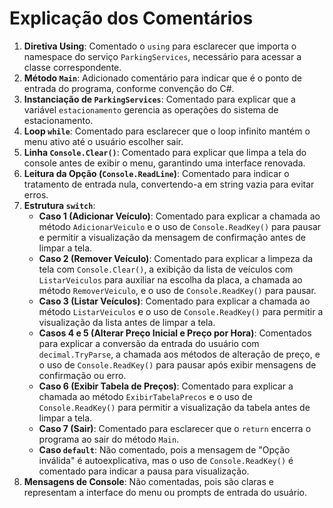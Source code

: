 # Explicação dos Comentários

1. **Diretiva Using**: Comentado o `using` para esclarecer que importa o namespace do serviço `ParkingServices`, necessário para acessar a classe correspondente.
2. **Método `Main`**: Adicionado comentário para indicar que é o ponto de entrada do programa, conforme convenção do C#.
3. **Instanciação de `ParkingServices`**: Comentado para explicar que a variável `estacionamento` gerencia as operações do sistema de estacionamento.
4. **Loop `while`**: Comentado para esclarecer que o loop infinito mantém o menu ativo até o usuário escolher sair.
5. **Linha `Console.Clear()`**: Comentado para explicar que limpa a tela do console antes de exibir o menu, garantindo uma interface renovada.
6. **Leitura da Opção (`Console.ReadLine`)**: Comentado para indicar o tratamento de entrada nula, convertendo-a em string vazia para evitar erros.
7. **Estrutura `switch`**:
   - **Caso 1 (Adicionar Veículo)**: Comentado para explicar a chamada ao método `AdicionarVeiculo` e o uso de `Console.ReadKey()` para pausar e permitir a visualização da mensagem de confirmação antes de limpar a tela.
   - **Caso 2 (Remover Veículo)**: Comentado para explicar a limpeza da tela com `Console.Clear()`, a exibição da lista de veículos com `ListarVeiculos` para auxiliar na escolha da placa, a chamada ao método `RemoverVeiculo`, e o uso de `Console.ReadKey()` para pausar.
   - **Caso 3 (Listar Veículos)**: Comentado para explicar a chamada ao método `ListarVeiculos` e o uso de `Console.ReadKey()` para permitir a visualização da lista antes de limpar a tela.
   - **Casos 4 e 5 (Alterar Preço Inicial e Preço por Hora)**: Comentados para explicar a conversão da entrada do usuário com `decimal.TryParse`, a chamada aos métodos de alteração de preço, e o uso de `Console.ReadKey()` para pausar após exibir mensagens de confirmação ou erro.
   - **Caso 6 (Exibir Tabela de Preços)**: Comentado para explicar a chamada ao método `ExibirTabelaPrecos` e o uso de `Console.ReadKey()` para permitir a visualização da tabela antes de limpar a tela.
   - **Caso 7 (Sair)**: Comentado para esclarecer que o `return` encerra o programa ao sair do método `Main`.
   - **Caso `default`**: Não comentado, pois a mensagem de "Opção inválida" é autoexplicativa, mas o uso de `Console.ReadKey()` é comentado para indicar a pausa para visualização.
8. **Mensagens de Console**: Não comentadas, pois são claras e representam a interface do menu ou prompts de entrada do usuário.

